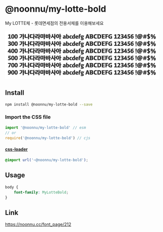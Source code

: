 # @noonnu/my-lotte-bold

My LOTTE체 - 롯데면세점의 전용서체를 이용해보세요

![example](./example.png)

## Install

```bash
npm install @noonnu/my-lotte-bold --save
```

### Import the CSS file

```js
import '@noonnu/my-lotte-bold' // esm
// or
require('@noonnu/my-lotte-bold') // cjs
```

#### [css-loader](https://github.com/webpack-contrib/css-loader)

```css
@import url('~@noonnu/my-lotte-bold');
```

## Usage

```css
body {
    font-family: MyLotteBold;
}
```

## Link

https://noonnu.cc/font_page/212
